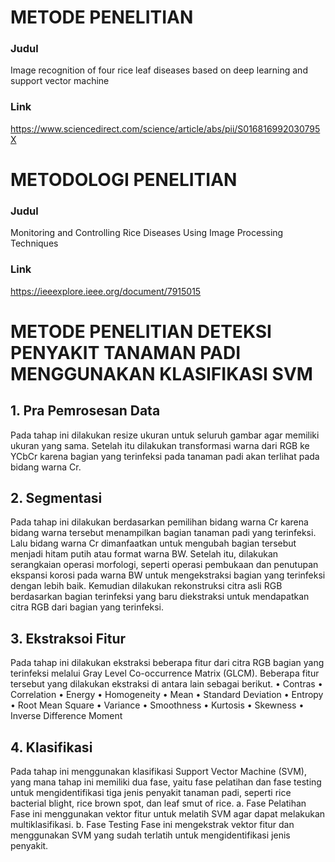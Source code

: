 # METODE PENELITIAN
### Judul
Image recognition of four rice leaf diseases based on deep learning and support vector machine
### Link
https://www.sciencedirect.com/science/article/abs/pii/S016816992030795X 
# METODOLOGI PENELITIAN
### Judul
Monitoring and Controlling Rice Diseases Using Image Processing Techniques
### Link
https://ieeexplore.ieee.org/document/7915015 
# METODE PENELITIAN DETEKSI PENYAKIT TANAMAN PADI MENGGUNAKAN KLASIFIKASI SVM
## 1.	Pra Pemrosesan Data
Pada tahap ini dilakukan resize ukuran untuk seluruh gambar agar memiliki ukuran yang sama. Setelah itu dilakukan transformasi warna dari RGB ke YCbCr karena bagian yang terinfeksi pada tanaman padi akan terlihat pada bidang warna Cr.
## 2.	Segmentasi
Pada tahap ini dilakukan berdasarkan pemilihan bidang warna Cr karena bidang warna tersebut menampilkan bagian tanaman padi yang terinfeksi. Lalu bidang warna Cr dimanfaatkan untuk mengubah bagian tersebut menjadi hitam putih atau format warna BW. Setelah itu, dilakukan serangkaian operasi morfologi, seperti operasi pembukaan dan penutupan ekspansi korosi pada warna BW untuk mengekstraksi bagian yang terinfeksi dengan lebih baik. Kemudian dilakukan rekonstruksi citra asli RGB berdasarkan bagian terinfeksi yang baru diekstraksi untuk mendapatkan citra RGB dari bagian yang terinfeksi.
## 3.	Ekstraksoi Fitur
Pada tahap ini dilakukan ekstraksi beberapa fitur dari citra RGB bagian yang terinfeksi melalui Gray Level Co-occurrence Matrix (GLCM). Beberapa fitur tersebut yang dilakukan ekstraksi di antara lain sebagai berikut.
•	Contras
•	Correlation
•	Energy
•	Homogeneity
•	Mean
•	Standard Deviation
•	Entropy
•	Root Mean Square
•	Variance
•	Smoothness
•	Kurtosis
•	Skewness
•	Inverse Difference Moment
## 4.	Klasifikasi
Pada tahap ini menggunakan klasifikasi Support Vector Machine (SVM), yang mana tahap ini memiliki dua fase, yaitu fase pelatihan dan fase testing untuk mengidentifikasi tiga jenis penyakit tanaman padi, seperti rice bacterial blight, rice brown spot, dan leaf smut of rice.
a.	Fase Pelatihan
Fase ini menggunakan vektor fitur untuk melatih SVM agar dapat melakukan multiklasifikasi.
b.	Fase Testing
Fase ini mengekstrak vektor fitur dan menggunakan SVM yang sudah terlatih untuk mengidentifikasi jenis penyakit.

